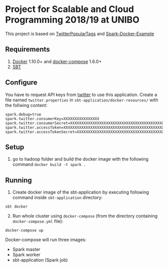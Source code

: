 # Project for Scalable and Cloud Programming 2018/19 at UNIBO
This project is based on [TwitterPopularTags](https://github.com/apache/bahir/blob/master/streaming-twitter/examples/src/main/scala/org/apache/spark/examples/streaming/twitter/TwitterPopularTags.scala) and [Spark-Docker-Example](https://github.com/Semantive/Spark-Docker-Example)

## Requirements
1. [Docker](https://docs.docker.com/engine/installation/) 1.10.0+ and [docker-compose](https://docs.docker.com/compose/) 1.6.0+
2. [SBT](http://www.scala-sbt.org/)

## Configure
You have to request API keys from [twitter](https://developer.twitter.com) to use this application. Create a file named  `twitter.properties` in `sbt-application/docker-resources/` with the follwing content:

```
spark.debug=true
spark.twitter.consumerKey=XXXXXXXXXXXXXXXX
spark.twitter.consumerSecret=XXXXXXXXXXXXXXXXXXXXXXXXXXXXXXXXXXXXXXXXXXXXXX
spark.twitter.accessToken=XXXXXXXXXXXXXXXXXXXXXXXXXXXXXXXXXXXXXXXXXXXXXXXXXX
spark.twitter.accessTokenSecret=XXXXXXXXXXXXXXXXXXXXXXXXXXXXXXXXXXXXXXXXXXXX
```
## Setup
1. go to hadoop folder and build the docker image with the following command
````docker build -t spark . ````
## Running
1. Create docker image of the sbt-application by executing following command inside ``sbt-application`` directory:

```sbt docker```

2. Run whole cluster using ```docker-compose``` (from the directory containing ```docker-compose.yml``` file):

```docker-compose up```

Docker-compose will run three images: 
- Spark master
- Spark worker
- sbt-application (Spark job)
